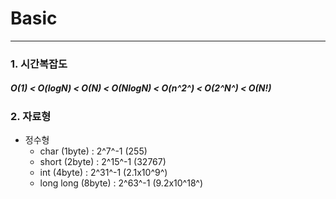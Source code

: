 # Basic
----
### 1. 시간복잡도
#####  O(1) < O(logN) < O(N) < O(NlogN) < O(n^2^) < O(2^N^) < O(N!)

### 2. 자료형
* 정수형
  * char        (1byte) : 2^7^-1  (255)
  * short       (2byte) : 2^15^-1 (32767)
  * int         (4byte) : 2^31^-1 (2.1x10^9^)
  * long long   (8byte) : 2^63^-1 (9.2x10^18^)
